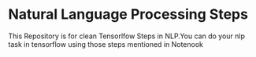 # Natural Language Processing Steps
This Repository is for clean Tensorlfow Steps in NLP.You can do your nlp task in tensorflow using those steps mentioned in Notenook
